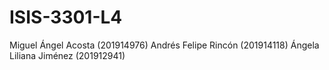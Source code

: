 # ISIS-3301-L4
Miguel Ángel Acosta (201914976) Andrés Felipe Rincón (201914118) Ángela Liliana Jiménez (201912941)
